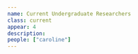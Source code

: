 ```yaml
---
name: Current Undergraduate Researchers
class: current
appear: 4
description: 
people: ["caroline"]
---
```

